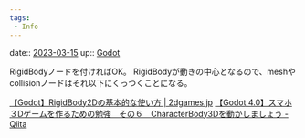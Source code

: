 ```yaml
---
tags:
 - Info
---
```


date:: [2023-03-15](/Daily_Note/2023-03-15.md)
up:: [Godot](../Bar/App/Godot.md)

RigidBodyノードを付ければOK。
RigidBodyが動きの中心となるので、meshやcollisionノードはそれ以下にくっつくことになる。

[【Godot】RigidBody2Dの基本的な使い方 | 2dgames.jp](https://2dgames.jp/how-to-use-rigidbody2d/)
[【Godot 4.0】スマホ３Dゲームを作るための勉強　その６　CharacterBody3Dを動かしましょう - Qiita](https://qiita.com/FootInGlow/items/8287ebe80d1eeb5aebb8)

